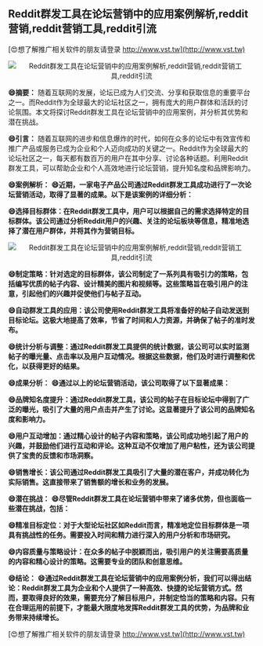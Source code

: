 ## **Reddit群发工具在论坛营销中的应用案例解析,reddit营销,reddit营销工具,reddit引流**

[😍想了解推广相关软件的朋友请登录 http://www.vst.tw](http://www.vst.tw)

 <center><img src="https://vst.tw/MP4/tuiguang/png/2.png" alt="Reddit群发工具在论坛营销中的应用案例解析,reddit营销,reddit营销工具,reddit引流"></center>

**😄摘要：**
随着互联网的发展，论坛已成为人们交流、分享和获取信息的重要平台之一。而Reddit作为全球最大的论坛社区之一，拥有庞大的用户群体和活跃的讨论氛围。本文将探讨Reddit群发工具在论坛营销中的应用案例，并分析其优势和潜在挑战。

**😄引言：**
随着互联网的进步和信息爆炸的时代，如何在众多的论坛中有效宣传和推广产品或服务已成为企业和个人迈向成功的关键之一。Reddit作为全球最大的论坛社区之一，每天都有数百万的用户在其中分享、讨论各种话题。利用Reddit群发工具，可以帮助企业和个人高效地进行论坛营销，提升知名度和品牌影响力。

**😄案例解析：**
**😄近期，一家电子产品公司通过Reddit群发工具成功进行了一次论坛营销活动，取得了显著的成果。以下是该案例的详细分析：**

**😄选择目标群体：在Reddit群发工具中，用户可以根据自己的需求选择特定的目标群体。该公司通过分析Reddit用户的兴趣、关注的论坛板块等信息，精准地选择了潜在用户群体，并将其作为营销目标。**

 <center><img src="https://vst.tw/MP4/tuiguang/png/8.png" alt="Reddit群发工具在论坛营销中的应用案例解析,reddit营销,reddit营销工具,reddit引流"></center>

**😄制定策略：针对选定的目标群体，该公司制定了一系列具有吸引力的策略，包括编写优质的帖子内容、设计精美的图片和视频等。这些策略旨在吸引用户的注意，引起他们的兴趣并促使他们与帖子互动。**

**😄自动群发工具的应用：该公司使用Reddit群发工具将准备好的帖子自动发送到目标论坛。这极大地提高了效率，节省了时间和人力资源，并确保了帖子的准时发布。**

**😄统计分析与调整：通过Reddit群发工具提供的统计数据，该公司可以实时监测帖子的曝光量、点击率以及用户互动情况。根据这些数据，他们及时进行调整和优化，以获得更好的结果。**

**😄成果分析：**
**😄通过以上的论坛营销活动，该公司取得了以下显著成果：**

**😄品牌知名度提升：通过Reddit群发工具，该公司的帖子在目标论坛中得到了广泛的曝光，吸引了大量的用户点击并产生了讨论。这显著提升了该公司的品牌知名度和影响力。**

**😄用户互动增加：通过精心设计的帖子内容和策略，该公司成功地引起了用户的兴趣，并鼓励他们进行互动和评论。这种互动不仅增加了用户粘性，还为该公司提供了宝贵的反馈和市场洞察。**

**😄销售增长：该公司通过Reddit群发工具吸引了大量的潜在客户，并成功转化为实际销售。这直接带来了销售额的增长和业务的发展。**

**😄潜在挑战：**
**😄尽管Reddit群发工具在论坛营销中带来了诸多优势，但也面临一些潜在挑战，包括：**

**😄精准目标定位：对于大型论坛社区如Reddit而言，精准地定位目标群体是一项具有挑战性的任务。需要投入时间和精力进行深入的用户分析和市场研究。**

**😄内容质量与策略设计：在众多的帖子中脱颖而出，吸引用户的关注需要高质量的内容和精心设计的策略。这需要专业的团队和创意思维。**

**😄结论：**
**😄通过Reddit群发工具在论坛营销中的应用案例分析，我们可以得出结论：Reddit群发工具为企业和个人提供了一种高效、快捷的论坛营销方式。然而，要取得良好的效果，需要充分了解目标用户，并制定恰当的策略和内容。只有在合理运用的前提下，才能最大限度地发挥Reddit群发工具的优势，为品牌和业务带来持续增长。**

[😍想了解推广相关软件的朋友请登录 http://www.vst.tw](http://www.vst.tw)



